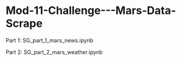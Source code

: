 # Mod-11-Challenge---Mars-Data-Scrape

Part 1: SG_part_1_mars_news.ipynb

Part 2: SG_part_2_mars_weather.ipynb
